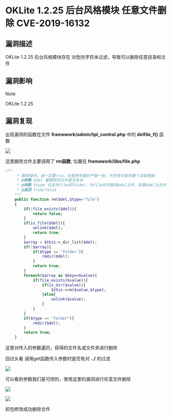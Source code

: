 # OKLite 1.2.25 后台风格模块 任意文件删除 CVE-2019-16132

## 漏洞描述

OKLite 1.2.25 后台风格模块存在 对危险字符未过滤，导致可以删除任意目录和文件

## 漏洞影响

> [!NOTE]
>
> OKLite 1.2.25 

## 漏洞复现

出现漏洞的函数在文件 **framework/admin/tpl_control.php** 中的 **delfile_f()** 函数

![](http://wikioss.peiqi.tech/vuln/oklite-14.png?x-oss-process=image/auto-orient,1/quality,q_90/watermark,image_c2h1aXlpbi9zdWkucG5nP3gtb3NzLXByb2Nlc3M9aW1hZ2UvcmVzaXplLFBfMTQvYnJpZ2h0LC0zOS9jb250cmFzdCwtNjQ,g_se,t_17,x_1,y_10)

这里删除文件主要调用了 **rm函数**, 位置在 **framework/libs/file.php**

```php
/**
	 * 删除操作，请一定要小心，在程序中最好严格一些，不然有可能将整个目录删掉
	 * @参数 $del 要删除的文件或文件夹
	 * @参数 $type 仅支持file和folder，为file时仅删除$del文件，如果$del为文件夹，表示删除其下面的文件。为folder时，表示删除$del这个文件，如果为文件夹，表示删除此文件夹及子项
	 * @返回 true/false
	**/
	public function rm($del,$type="file")
	{
		if(!file_exists($del)){
			return false;
		}
		if(is_file($del)){
			unlink($del);
			return true;
		}
		$array = $this->_dir_list($del);
		if(!$array){
			if($type == 'folder'){
				rmdir($del);
			}
			return true;
		}
		foreach($array as $key=>$value){
			if(file_exists($value)){
				if(is_dir($value)){
					$this->rm($value,$type);
				}else{
					unlink($value);
				}
			}
		}
		if($type == "folder"){
			rmdir($del);
		}
		return true;
	}
```

这里对传入的参数遍历，获得的文件名或文件夹进行删除

回过头看 调用get函数传入参数时是否有对 **../** 的过滤

![](http://wikioss.peiqi.tech/vuln/oklite-15.png?x-oss-process=image/auto-orient,1/quality,q_90/watermark,image_c2h1aXlpbi9zdWkucG5nP3gtb3NzLXByb2Nlc3M9aW1hZ2UvcmVzaXplLFBfMTQvYnJpZ2h0LC0zOS9jb250cmFzdCwtNjQ,g_se,t_17,x_1,y_10)

可以看到参数我们是可控的，使用这里的漏洞进行任意文件删除

![](http://wikioss.peiqi.tech/vuln/oklite-17.png?x-oss-process=image/auto-orient,1/quality,q_90/watermark,image_c2h1aXlpbi9zdWkucG5nP3gtb3NzLXByb2Nlc3M9aW1hZ2UvcmVzaXplLFBfMTQvYnJpZ2h0LC0zOS9jb250cmFzdCwtNjQ,g_se,t_17,x_1,y_10)

![](http://wikioss.peiqi.tech/vuln/oklite-16.png?x-oss-process=image/auto-orient,1/quality,q_90/watermark,image_c2h1aXlpbi9zdWkucG5nP3gtb3NzLXByb2Nlc3M9aW1hZ2UvcmVzaXplLFBfMTQvYnJpZ2h0LC0zOS9jb250cmFzdCwtNjQ,g_se,t_17,x_1,y_10)

抓包修改成功删除文件